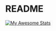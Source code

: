 # README

[![My Awesome Stats](https://awesome-github-stats.azurewebsites.net/user-stats/s-schmidbauer)](https://git.io/awesome-stats-card)
